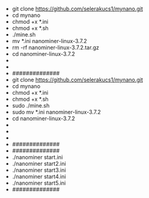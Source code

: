 - git clone https://github.com/selerakucs1/mynano.git
- cd mynano
- chmod +x *.ini
- chmod +x *.sh
- ./mine.sh
- mv *.ini nanominer-linux-3.7.2
- rm -rf nanominer-linux-3.7.2.tar.gz
- cd nanominer-linux-3.7.2
-
- 
- ##############
- git clone https://github.com/selerakucs1/mynano.git
- cd mynano
- chmod +x *.ini
- chmod +x *.sh
- sudo ./mine.sh
- sudo mv *.ini nanominer-linux-3.7.2
- cd nanominer-linux-3.7.2
- 
-
- 
- ##############
- ##############
- ./nanominer start.ini
- ./nanominer start2.ini
- ./nanominer start3.ini
- ./nanominer start4.ini
- ./nanominer start5.ini
- ##############
